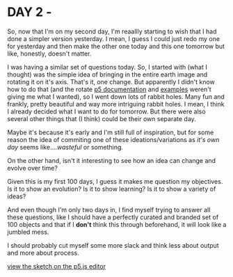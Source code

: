 # DAY 2 - 

So, now that I'm on my second day, I'm reaallly starting to wish that I had done a simpler version yesterday. I mean, I guess I could just redo my one for yesterday and then make the other one today and this one tomorrow but like, honestly, doesn't matter. 

I was having a similar set of questions today. So, I started with (what I thought) was the simple idea of bringing in the entire earth image and rotating it on it's axis. That's it, one change. But apparently I didn't know how to do that (and the rotate [p5 documentation](https://p5js.org/reference/#/p5/rotate) and [examples](https://p5js.org/examples/transform-rotate.html) weren't giving me what I wanted), so I went down lots of rabbit holes. Many fun and frankly, pretty beautiful and way more intriguing rabbit holes. I mean, I think I already decided what I want to do for tomorrow. But there were also several other things that (I think) could be their own separate day. 

Maybe it's because it's early and I'm still full of inspiration, but for some reason the idea of commiting one of these ideations/variations as *it's own day* seems like....*wasteful* or something. 

On the other hand, isn't it interesting to see how an idea can change and evolve over time? 

Given this is my first 100 days, I guess it makes me question my objectives. Is it to show an evolution? Is it to show learning? Is it to show a variety of ideas? 

And even though I'm only two days in, I find myself trying to answer all these questions, like I should have a perfectly curated and branded set of 100 objects and that if I **don't** think this through beforehand, it will look like a jumbled mess. 

I should probably cut myself some more slack and think less about output and more about process. 

[view the sketch on the p5.js editor](https://editor.p5js.org/zoe.bachman/sketches/n3veEDuLC)




